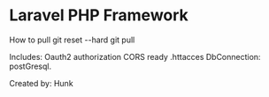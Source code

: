 # Laravel PHP Framework
How to pull
git reset --hard
git pull

Includes:
Oauth2 authorization
CORS ready .httacces
DbConnection: postGresql.

Created by: Hunk
